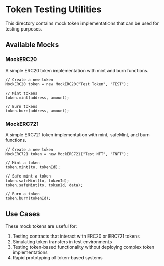 # Token Testing Utilities

This directory contains mock token implementations that can be used for testing purposes.

## Available Mocks

### MockERC20

A simple ERC20 token implementation with mint and burn functions.

```solidity
// Create a new token
MockERC20 token = new MockERC20("Test Token", "TEST");

// Mint tokens
token.mint(address, amount);

// Burn tokens
token.burn(address, amount);
```

### MockERC721

A simple ERC721 token implementation with mint, safeMint, and burn functions.

```solidity
// Create a new token
MockERC721 token = new MockERC721("Test NFT", "TNFT");

// Mint a token
token.mint(to, tokenId);

// Safe mint a token
token.safeMint(to, tokenId);
token.safeMint(to, tokenId, data);

// Burn a token
token.burn(tokenId);
```

## Use Cases

These mock tokens are useful for:

1. Testing contracts that interact with ERC20 or ERC721 tokens
2. Simulating token transfers in test environments
3. Testing token-based functionality without deploying complex token implementations
4. Rapid prototyping of token-based systems 